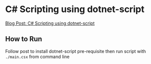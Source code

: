# C# Scripting using dotnet-script

[Blog Post: C# Scripting using dotnet-script](https://www.elliotdenolf.com/posts/csharp-scripting-using-dotnet-script/)

## How to Run

Follow post to install dotnet-script pre-requisite then run script with `./main.csx` from command line
